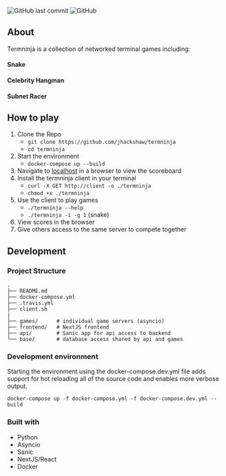 
![GitHub last commit](https://img.shields.io/github/last-commit/jhackshaw/termninja)
![GitHub](https://img.shields.io/github/license/jhackshaw/termninja)

## About

Termninja is a collection of networked terminal games including:

#### Snake

#### Celebrity Hangman

#### Subnet Racer


## How to play

1. Clone the Repo
    - `git clone https://github.com/jhackshaw/termninja`
    - `cd termninja`
2. Start the environment
    - `docker-compose up --build`
3. Navigate to [localhost](http://localhost) in a browser to view the scoreboard
4. Install the termninja client in your terminal
    - `curl -X GET http://client -o ./termninja`
    - `chmod +x ./termninja`
5. Use the client to play games
    - `./termninja --help`
    - `./termninja -i -g 1` (snake)
6. View scores in the browser
7. Give others access to the same server to compete together


## Development
### Project Structure
    .
    ├── README.md
    ├── docker-compose.yml
    ├── .travis.yml
    ├── client.sh
    |
    ├── games/      # individual game servers (asyncio)
    ├── frontend/   # NextJS frontend
    ├── api/        # Sanic app for api access to backend
    └── base/       # database access shared by api and games

### Development environment
Starting the environment using the docker-compose.dev.yml file adds support for hot reloading all of the source code and enables more verbose output.

`docker-compose up -f docker-compose.yml -f docker-compose.dev.yml --build`

### Built with
- Python
- Asyncio
- Sanic
- NextJS/React
- Docker
